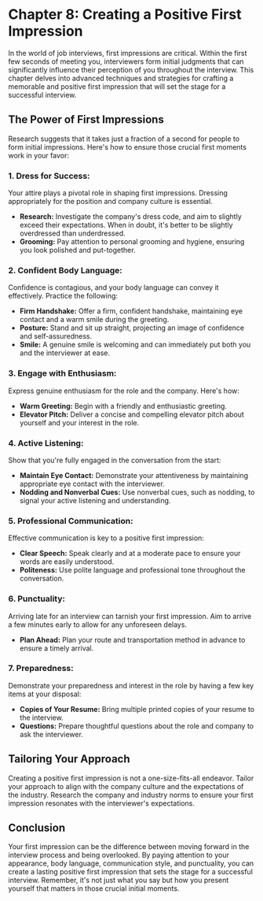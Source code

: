 Chapter 8: Creating a Positive First Impression
===============================================

In the world of job interviews, first impressions are critical. Within the first few seconds of meeting you, interviewers form initial judgments that can significantly influence their perception of you throughout the interview. This chapter delves into advanced techniques and strategies for crafting a memorable and positive first impression that will set the stage for a successful interview.

The Power of First Impressions
------------------------------

Research suggests that it takes just a fraction of a second for people to form initial impressions. Here's how to ensure those crucial first moments work in your favor:

### 1. **Dress for Success:**

Your attire plays a pivotal role in shaping first impressions. Dressing appropriately for the position and company culture is essential.

* **Research:** Investigate the company's dress code, and aim to slightly exceed their expectations. When in doubt, it's better to be slightly overdressed than underdressed.
* **Grooming:** Pay attention to personal grooming and hygiene, ensuring you look polished and put-together.

### 2. **Confident Body Language:**

Confidence is contagious, and your body language can convey it effectively. Practice the following:

* **Firm Handshake:** Offer a firm, confident handshake, maintaining eye contact and a warm smile during the greeting.
* **Posture:** Stand and sit up straight, projecting an image of confidence and self-assuredness.
* **Smile:** A genuine smile is welcoming and can immediately put both you and the interviewer at ease.

### 3. **Engage with Enthusiasm:**

Express genuine enthusiasm for the role and the company. Here's how:

* **Warm Greeting:** Begin with a friendly and enthusiastic greeting.
* **Elevator Pitch:** Deliver a concise and compelling elevator pitch about yourself and your interest in the role.

### 4. **Active Listening:**

Show that you're fully engaged in the conversation from the start:

* **Maintain Eye Contact:** Demonstrate your attentiveness by maintaining appropriate eye contact with the interviewer.
* **Nodding and Nonverbal Cues:** Use nonverbal cues, such as nodding, to signal your active listening and understanding.

### 5. **Professional Communication:**

Effective communication is key to a positive first impression:

* **Clear Speech:** Speak clearly and at a moderate pace to ensure your words are easily understood.
* **Politeness:** Use polite language and professional tone throughout the conversation.

### 6. **Punctuality:**

Arriving late for an interview can tarnish your first impression. Aim to arrive a few minutes early to allow for any unforeseen delays.

* **Plan Ahead:** Plan your route and transportation method in advance to ensure a timely arrival.

### 7. **Preparedness:**

Demonstrate your preparedness and interest in the role by having a few key items at your disposal:

* **Copies of Your Resume:** Bring multiple printed copies of your resume to the interview.
* **Questions:** Prepare thoughtful questions about the role and company to ask the interviewer.

Tailoring Your Approach
-----------------------

Creating a positive first impression is not a one-size-fits-all endeavor. Tailor your approach to align with the company culture and the expectations of the industry. Research the company and industry norms to ensure your first impression resonates with the interviewer's expectations.

Conclusion
----------

Your first impression can be the difference between moving forward in the interview process and being overlooked. By paying attention to your appearance, body language, communication style, and punctuality, you can create a lasting positive first impression that sets the stage for a successful interview. Remember, it's not just what you say but how you present yourself that matters in those crucial initial moments.
